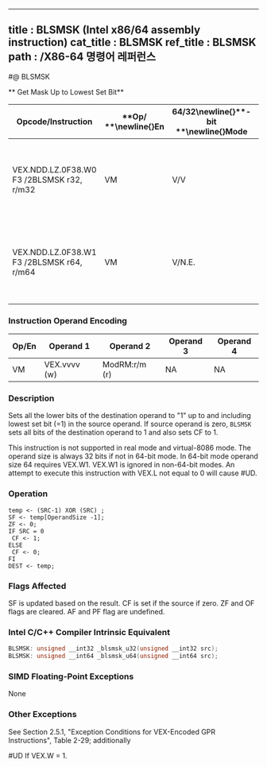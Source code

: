 ----------------------------
title : BLSMSK (Intel x86/64 assembly instruction)
cat_title : BLSMSK
ref_title : BLSMSK
path : /X86-64 명령어 레퍼런스
----------------------------
#@ BLSMSK

** Get Mask Up to Lowest Set Bit**

|**Opcode/Instruction**|**Op/ **\newline{}**En**|**64/32**\newline{}**-bit **\newline{}**Mode**|**CPUID **\newline{}**Feature **\newline{}**Flag**|**Description**|
|----------------------|------------------------|----------------------------------------------|--------------------------------------------------|---------------|
|VEX.NDD.LZ.0F38.W0 F3 /2BLSMSK r32, r/m32|VM|V/V|BMI1|Set all lower bits in r32 to "1" starting from bit 0 to lowest set bit in r/m32.|
|VEX.NDD.LZ.0F38.W1 F3 /2BLSMSK r64, r/m64|VM|V/N.E.|BMI1|Set all lower bits in r64 to "1" starting from bit 0 to lowest set bit in r/m64.|
### Instruction Operand Encoding


|Op/En|Operand 1|Operand 2|Operand 3|Operand 4|
|-----|---------|---------|---------|---------|
|VM|VEX.vvvv (w)|ModRM:r/m (r)|NA|NA|
### Description


Sets all the lower bits of the destination operand to "1" up to and including lowest set bit (=1) in the source operand. If source operand is zero, `BLSMSK` sets all bits of the destination operand to 1 and also sets CF to 1.

This instruction is not supported in real mode and virtual-8086 mode. The operand size is always 32 bits if not in 64-bit mode. In 64-bit mode operand size 64 requires VEX.W1. VEX.W1 is ignored in non-64-bit modes. An attempt to execute this instruction with VEX.L not equal to 0 will cause #UD.


### Operation

```info-verb
temp <- (SRC-1) XOR (SRC) ;
SF <- temp[OperandSize -1];
ZF <- 0;
IF SRC = 0
 CF <- 1;
ELSE
 CF <- 0;
FI
DEST <- temp;
```
### Flags Affected


SF is updated based on the result. CF is set if the source if zero. ZF and OF flags are cleared. AF and PF flag are undefined.


### Intel C/C++ Compiler Intrinsic Equivalent

```cpp
BLSMSK: unsigned __int32 _blsmsk_u32(unsigned __int32 src);
BLSMSK: unsigned __int64 _blsmsk_u64(unsigned __int64 src);
```
### SIMD Floating-Point Exceptions


None

### Other Exceptions


See Section 2.5.1, "Exception Conditions for VEX-Encoded GPR Instructions", Table 2-29; additionally

#UD  If VEX.W = 1.

